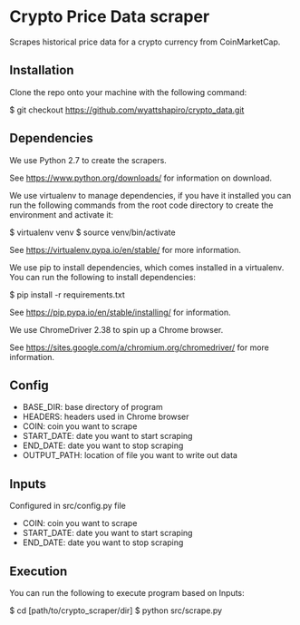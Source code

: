 # Crypto Price Data scraper

Scrapes historical price data for a crypto currency from CoinMarketCap.

## Installation

Clone the repo onto your machine with the following command:

$ git checkout https://github.com/wyattshapiro/crypto_data.git


## Dependencies

We use Python 2.7 to create the scrapers.

See https://www.python.org/downloads/ for information on download.

We use virtualenv to manage dependencies, if you have it installed you can run
the following commands from the root code directory to create the environment and
activate it:

$ virtualenv venv
$ source venv/bin/activate

See https://virtualenv.pypa.io/en/stable/ for more information.

We use pip to install dependencies, which comes installed in a virtualenv.
You can run the following to install dependencies:

$ pip install -r requirements.txt

See https://pip.pypa.io/en/stable/installing/ for information.

We use ChromeDriver 2.38 to spin up a Chrome browser.

See https://sites.google.com/a/chromium.org/chromedriver/ for more information.


## Config

- BASE_DIR: base directory of program
- HEADERS: headers used in Chrome browser
- COIN: coin you want to scrape
- START_DATE: date you want to start scraping
- END_DATE: date you want to stop scraping
- OUTPUT_PATH: location of file you want to write out data


## Inputs
Configured in src/config.py file

- COIN: coin you want to scrape
- START_DATE: date you want to start scraping
- END_DATE: date you want to stop scraping

## Execution
You can run the following to execute program based on Inputs:

$ cd [path/to/crypto_scraper/dir]
$ python src/scrape.py
